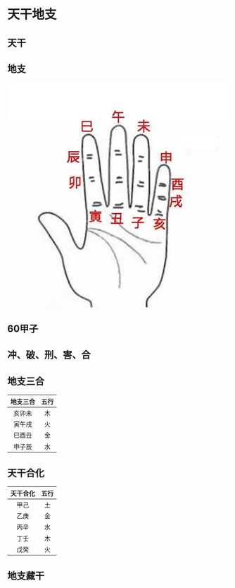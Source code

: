 # 天干地支

## 天干

<StemBranch flag="stem" />

## 地支

<StemBranch flag="branch" />

![地支掌诀](../.vuepress/public/assets/images/hand-branch.jpeg)

## 60甲子

<StemBranch flag="sb" />

## 冲、破、刑、害、合

<BranchConflict />

## 地支三合

| 地支三合 | 五行 |
|:---:| :---: |
| 亥卯未 | 木 |
| 寅午戌 | 火 |
| 巳酉丑 | 金 |
| 申子辰 | 水 |

## 天干合化

| 天干合化 | 五行 |
|:---:| :---: |
| 甲己 | 土 |
| 乙庚 | 金 |
| 丙辛 | 水 |
| 丁壬 | 木 |
| 戊癸 | 火 |

## 地支藏干

<BranchHideStem />